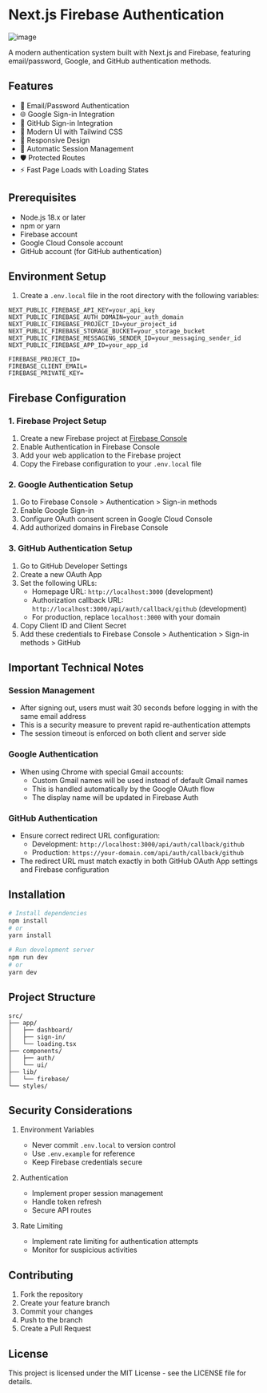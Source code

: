 # Next.js Firebase Authentication

![image](https://github.com/user-attachments/assets/96b56c47-ca8c-4053-a885-2757de506ce1)

A modern authentication system built with Next.js and Firebase, featuring email/password, Google, and GitHub authentication methods.

## Features

- 🔐 Email/Password Authentication
- 🌐 Google Sign-in Integration
- 🐙 GitHub Sign-in Integration
- 🎨 Modern UI with Tailwind CSS
- 📱 Responsive Design
- 🔄 Automatic Session Management
- 🛡️ Protected Routes
- ⚡ Fast Page Loads with Loading States

## Prerequisites

- Node.js 18.x or later
- npm or yarn
- Firebase account
- Google Cloud Console account
- GitHub account (for GitHub authentication)

## Environment Setup

1. Create a `.env.local` file in the root directory with the following variables:

```env
NEXT_PUBLIC_FIREBASE_API_KEY=your_api_key
NEXT_PUBLIC_FIREBASE_AUTH_DOMAIN=your_auth_domain
NEXT_PUBLIC_FIREBASE_PROJECT_ID=your_project_id
NEXT_PUBLIC_FIREBASE_STORAGE_BUCKET=your_storage_bucket
NEXT_PUBLIC_FIREBASE_MESSAGING_SENDER_ID=your_messaging_sender_id
NEXT_PUBLIC_FIREBASE_APP_ID=your_app_id

FIREBASE_PROJECT_ID=
FIREBASE_CLIENT_EMAIL=
FIREBASE_PRIVATE_KEY= 
```

## Firebase Configuration

### 1. Firebase Project Setup

1. Create a new Firebase project at [Firebase Console](https://console.firebase.google.com)
2. Enable Authentication in Firebase Console
3. Add your web application to the Firebase project
4. Copy the Firebase configuration to your `.env.local` file

### 2. Google Authentication Setup

1. Go to Firebase Console > Authentication > Sign-in methods
2. Enable Google Sign-in
3. Configure OAuth consent screen in Google Cloud Console
4. Add authorized domains in Firebase Console

### 3. GitHub Authentication Setup

1. Go to GitHub Developer Settings
2. Create a new OAuth App
3. Set the following URLs:
   - Homepage URL: `http://localhost:3000` (development)
   - Authorization callback URL: `http://localhost:3000/api/auth/callback/github` (development)
   - For production, replace `localhost:3000` with your domain
4. Copy Client ID and Client Secret
5. Add these credentials to Firebase Console > Authentication > Sign-in methods > GitHub

## Important Technical Notes

### Session Management

- After signing out, users must wait 30 seconds before logging in with the same email address
- This is a security measure to prevent rapid re-authentication attempts
- The session timeout is enforced on both client and server side

### Google Authentication

- When using Chrome with special Gmail accounts:
  - Custom Gmail names will be used instead of default Gmail names
  - This is handled automatically by the Google OAuth flow
  - The display name will be updated in Firebase Auth

### GitHub Authentication

- Ensure correct redirect URL configuration:
  - Development: `http://localhost:3000/api/auth/callback/github`
  - Production: `https://your-domain.com/api/auth/callback/github`
- The redirect URL must match exactly in both GitHub OAuth App settings and Firebase configuration

## Installation

```bash
# Install dependencies
npm install
# or
yarn install

# Run development server
npm run dev
# or
yarn dev
```

## Project Structure

```
src/
├── app/
│   ├── dashboard/
│   ├── sign-in/
│   └── loading.tsx
├── components/
│   ├── auth/
│   └── ui/
├── lib/
│   └── firebase/
└── styles/
```

## Security Considerations

1. Environment Variables
   - Never commit `.env.local` to version control
   - Use `.env.example` for reference
   - Keep Firebase credentials secure

2. Authentication
   - Implement proper session management
   - Handle token refresh
   - Secure API routes

3. Rate Limiting
   - Implement rate limiting for authentication attempts
   - Monitor for suspicious activities

## Contributing

1. Fork the repository
2. Create your feature branch
3. Commit your changes
4. Push to the branch
5. Create a Pull Request

## License

This project is licensed under the MIT License - see the LICENSE file for details.
